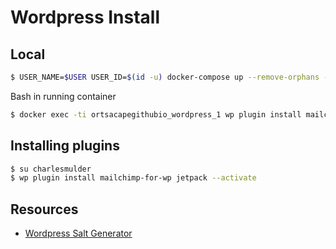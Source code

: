 # Wordpress Install

## Local

```bash
$ USER_NAME=$USER USER_ID=$(id -u) docker-compose up --remove-orphans --build
```

Bash in running container
```bash
$ docker exec -ti ortsacapegithubio_wordpress_1 wp plugin install mailchimp-for-wp jetpack --activate
```

## Installing plugins
```bash
$ su charlesmulder
$ wp plugin install mailchimp-for-wp jetpack --activate
```

## Resources
* [Wordpress Salt Generator](https://api.wordpress.org/secret-key/1.1/salt/)
